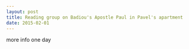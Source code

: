 ```yaml
---
layout: post
title: Reading group on Badiou's Apostle Paul in Pavel's apartment
date: 2015-02-01
---
```

more info one day

